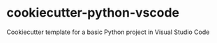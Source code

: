 # cookiecutter-python-vscode
Cookiecutter template for a basic Python project in Visual Studio Code
